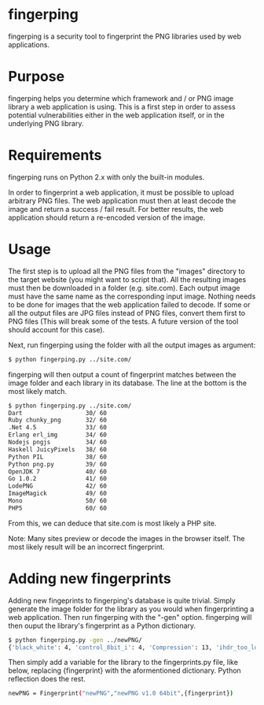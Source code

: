 fingerping
==========

fingerping is a security tool to fingerprint the PNG libraries used by web applications.

Purpose
=======

fingerping helps you determine which framework and / or PNG image library a web application is using. This is a first step in order to assess potential vulnerabilities either in the web application itself, or in the underlying PNG library.

Requirements
============

fingerping runs on Python 2.x with only the built-in modules.

In order to fingerprint a web application, it must be possible to upload arbitrary PNG files. The web application must then at least decode the image and return a success / fail result. For better results, the web application should return a re-encoded version of the image.

Usage
=====

The first step is to upload all the PNG files from the "images" directory to the target website (you might want to script that). All the resulting images must then be downloaded in a folder (e.g. site.com). Each output image must have the same name as the corresponding input image. Nothing needs to be done for images that the web application failed to decode. If some or all the output files are JPG files instead of PNG files, convert them first to PNG files (This will break some of the tests. A future version of the tool should account for this case).

Next, run fingerping using the folder with all the output images as argument:

```bash
$ python fingerping.py ../site.com/
```

fingerping will then output a count of fingerprint matches between the image folder and each library in its database. The line at the bottom is the most likely match.

```bash
$ python fingerping.py ../site.com/
Dart                  30/ 60
Ruby chunky_png       32/ 60
.Net 4.5              33/ 60
Erlang erl_img        34/ 60
Nodejs pngjs          34/ 60
Haskell JuicyPixels   38/ 60
Python PIL            38/ 60
Python png.py         39/ 60
OpenJDK 7             40/ 60
Go 1.0.2              41/ 60
LodePNG               42/ 60
ImageMagick           49/ 60
Mono                  50/ 60
PHP5                  60/ 60
```

From this, we can deduce that site.com is most likely a PHP site.

Note: Many sites preview or decode the images in the browser itself. The most likely result will be an incorrect fingerprint.

Adding new fingerprints
=======================

Adding new fingeprints to fingerping's database is quite trivial. Simply generate the image folder for the library as you would when fingerprinting a web application. Then run fingerping with the "-gen" option. fingerping will then ouput the library's fingerprint as a Python dictionary.

```bash
$ python fingerping.py -gen ../newPNG/
{'black_white': 4, 'control_8bit_i': 4, 'Compression': 13, 'ihdr_too_long': 0, 'ihdr_height_0': 0, 'invalid_name_reserved_bit_ancillary_public_chunk_before_idat': 10, 'idat_bad_zlib_method': 0, 'truecolor_trns_chunk': 13, 'gamma_four_and_srgb': 12, 'truecolor_alpha_trns_chunk': 12, 'invalid_length_iend': 10, 'nonconsecutive_idat': 0, 'filters RGB': [1, 2, 4], 'ihdr_width_0': 0, 'unknown_critical_chunk_bad_checksum': 0, 'two_plte_chunk': 0, 'idat_bad_filter': 11, 'CESA-2004-001': 0, 'ihdr_widthheight0': 0, 'no_iend': 0, 'jng_file': 0, 'control_8bit': 10, 'transparent_truncated_palette': 10, 'filters indexed': [0], 'transparent_bkdred': 13, 'two_ihdr_chunk': 0, 'idat_too_much_data': 10, 'invalid_name_ancillary_public_chunk_before_idat': 0, 'idat_empty_zlib_object': 0, 'truncated_chunk': 0, 'png64': 10, 'idat_junk_after_lz': 0, 'invalid_iccp_2': 10, 'ihdr_not_first_chunk': 0, 'control_rgba': 10, 'chunk_with_number_in_name_before_idat': 0, 'first_idat_empty': 10, 'invalid_name_ancillary_public_chunk_before_idat_bad_checksum': 0, 'png48': 10, 'unknown_critical_chunk': 0, 'iend_before_idat': 0, 'invalid_iccp_1': 10, 'idat_bad_zlib_checksum': 0, 'modified_phys': 11, 'invalid_name_ancillary_private_chunk_before_idat': 0, 'mng_file': 0, 'grayscale_with_plte': 10, 'ihdr_too_short': 0, 'gamma_four_nosrgb': 12, 'junk_after_iend': 10, 'indexed_no_plte': 0, 'plte_after_idat': 0, 'ihdr_invalid_compression_method': 0, 'idat_bad_zlib_checkbits': 0, 'CVE-2014-0333': 4, 'ios_cgbl_chunk': 0, 'Checksums': 11, 'control_grayscale': 10, 'idat_zlib_invalid_window': 0, 'ihdr_invalid_filter_method': 0}
``` 

Then simply add a variable for the library to the fingerprints.py file, like below, replacing {fingerprint} with the aformentioned dictionary. Python reflection does the rest.

```bash
newPNG = Fingerprint("newPNG","newPNG v1.0 64bit",{fingerprint})
```







